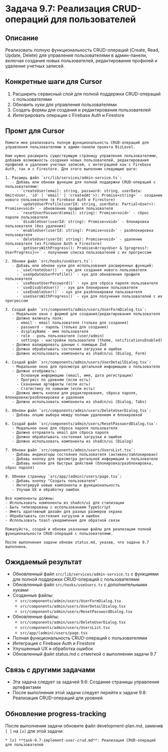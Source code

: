 # Задача 9.7: Реализация CRUD-операций для пользователей

## Описание
Реализовать полную функциональность CRUD-операций (Create, Read, Update, Delete) для управления пользователями в админ-панели, включая создание новых пользователей, редактирование профилей и удаление учетных записей.

## Конкретные шаги для Cursor
1. Расширить сервисный слой для полной поддержки CRUD-операций с пользователями
2. Обновить хуки для управления пользователями
3. Создать формы для создания и редактирования пользователей
4. Интегрировать операции с Firebase Auth и Firestore

## Промт для Cursor
```
Помоги мне реализовать полную функциональность CRUD-операций для управления пользователями в админ-панели проекта BizLevel.

Нам нужно расширить существующую страницу управления пользователями, добавив возможность создания новых пользователей, редактирования профилей и удаления учетных записей, с интеграцией как с Firebase Auth, так и с Firestore. Для этого выполним следующие шаги:

1. Расширь файл `src/lib/services/admin-service.ts`:
   - Добавь или обнови функции для полной поддержки CRUD-операций с пользователями:
     - `createUser(email: string, password: string, userData: Omit<User, 'id' | 'email' | 'createdAt'>): Promise<string>` - создание нового пользователя (в Firebase Auth и Firestore)
     - `updateUserProfile(userId: string, userData: Partial<User>): Promise<void>` - обновление профиля пользователя
     - `resetUserPassword(email: string): Promise<void>` - сброс пароля пользователя
     - `disableUser(userId: string): Promise<void>` - блокировка пользователя (без удаления)
     - `enableUser(userId: string): Promise<void>` - разблокировка пользователя
     - `deleteUser(userId: string): Promise<void>` - удаление пользователя (из Firebase Auth и Firestore)
     - `getUsersWithProgress(): Promise<Array<User & {progress?: UserProgress}>>` - получение списка пользователей с их прогрессом

2. Обнови файл `src/hooks/useUsers.ts`:
   - Добавь или обнови хуки для использования расширенных функций:
     - `useCreateUser()` - хук для создания нового пользователя
     - `useUpdateUserProfile()` - хук для обновления профиля пользователя
     - `useResetUserPassword()` - хук для сброса пароля пользователя
     - `useDisableUser()` - хук для блокировки пользователя
     - `useEnableUser()` - хук для разблокировки пользователя
     - `useUsersWithProgress()` - хук для получения пользователей с их прогрессом

3. Создай файл `src/components/admin/users/UserFormDialog.tsx`:
   - Модальное окно с формой для создания/редактирования пользователя
   - Должно включать поля:
     - email - email пользователя (только для создания)
     - password - пароль (только для создания)
     - displayName - имя пользователя
     - role - роль пользователя (user/admin)
     - settings - настройки пользователя (theme, notificationsEnabled)
   - Должно валидировать данные с помощью Zod
   - Должно обрабатывать состояния загрузки и ошибок
   - Должно использовать компоненты из shadcn/ui (Dialog, Form)

4. Создай файл `src/components/admin/users/UserDetailDialog.tsx`:
   - Модальное окно для просмотра детальной информации о пользователе
   - Должно отображать:
     - Основную информацию (email, имя, дата регистрации)
     - Прогресс по уровням (если есть)
     - Скачанные артефакты (если есть)
     - Статистику по навыкам (если есть)
   - Должно иметь кнопки для редактирования, сброса пароля, блокировки/разблокировки и удаления
   - Должно использовать компоненты из shadcn/ui (Dialog, Tabs)

5. Обнови файл `src/components/admin/users/DeleteUserDialog.tsx`:
   - Добавь опцию выбора между полным удалением и блокировкой

6. Создай файл `src/components/admin/users/ResetPasswordDialog.tsx`:
   - Модальное окно для сброса пароля пользователя
   - Должно отправлять email для сброса пароля
   - Должно обрабатывать состояния загрузки и ошибок
   - Должно использовать компоненты из shadcn/ui (Dialog)

7. Обнови файл `src/components/admin/users/UsersList.tsx`:
   - Добавь индикаторы состояния пользователя (активен/заблокирован)
   - Добавь кнопку для просмотра детальной информации о пользователе
   - Добавь кнопки для быстрых действий (блокировка/разблокировка, сброс пароля)

8. Обнови страницу `src/app/(admin)/users/page.tsx`:
   - Добавь кнопку "Создать пользователя"
   - Интегрируй новые компоненты и функциональность
   - Улучши UX и обработку ошибок

Все компоненты должны:
- Использовать компоненты из shadcn/ui для стилизации
- Быть типизированы с использованием TypeScript
- Иметь адаптивный дизайн для разных размеров экрана
- Обрабатывать состояния загрузки и ошибок
- Использовать toast-уведомления для обратной связи

Пожалуйста, создай и обнови указанные файлы для реализации полной функциональности CRUD-операций с пользователями.

После выполнения задачи обнови status.md, указав, что задача 9.7 выполнена.
```

## Ожидаемый результат
- Обновленный файл `src/lib/services/admin-service.ts` с функциями для полной поддержки CRUD-операций с пользователями
- Обновленный файл `src/hooks/useUsers.ts` с дополнительными хуками
- Созданные файлы:
  - `src/components/admin/users/UserFormDialog.tsx`
  - `src/components/admin/users/UserDetailDialog.tsx`
  - `src/components/admin/users/ResetPasswordDialog.tsx`
- Обновленные файлы:
  - `src/components/admin/users/DeleteUserDialog.tsx`
  - `src/components/admin/users/UsersList.tsx`
  - `src/app/(admin)/users/page.tsx`
- Полная функциональность CRUD-операций с пользователями
- Интеграция с Firebase Auth и Firestore
- Улучшенный UX и обработка ошибок
- Обновленный файл status.md с отметкой о выполнении задачи 9.7

## Связь с другими задачами
- Эта задача следует за задачей 9.6: Создание страницы управления артефактами
- После выполнения этой задачи следует перейти к задаче 9.8: Реализация CRUD-операций для уровней

## Обновление progress-tracking
После выполнения задачи обновите файл development-plan.md, заменив `[ ]` на `[x]` для этой задачи:
```
* [x] **task-9.7-implement-user-crud.md**: Реализация CRUD-операций для пользователей
```
